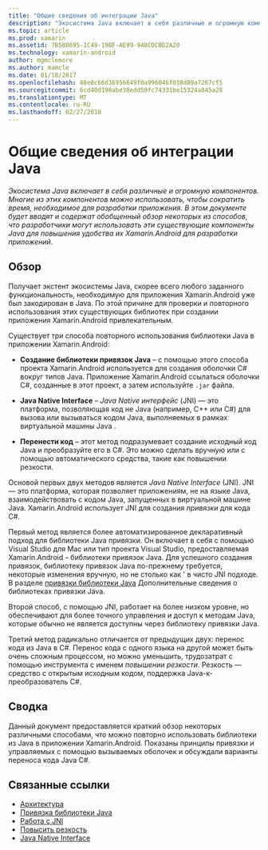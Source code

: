 ```yaml
---
title: "Общие сведения об интеграции Java"
description: "Экосистема Java включает в себя различные и огромную компонентов. Многие из этих компонентов можно использовать, чтобы сократить время, необходимое для разработки приложения. В этом документе будет вводят и содержат обобщенный обзор некоторых из способов, что разработчики могут использовать эти существующие компоненты Java для повышения удобства их Xamarin.Android для разработки приложений."
ms.topic: article
ms.prod: xamarin
ms.assetid: 7B5B8695-1C49-19BF-AE99-948CDCBD2A20
ms.technology: xamarin-android
author: mgmclemore
ms.author: mamcle
ms.date: 01/18/2017
ms.openlocfilehash: 88e8c66d36956649f0a996046f038d89a7267cf5
ms.sourcegitcommit: 6cd40d190abe38edd50fc74331be15324a845a28
ms.translationtype: MT
ms.contentlocale: ru-RU
ms.lasthandoff: 02/27/2018
---
```

# <a name="java-integration-overview"></a>Общие сведения об интеграции Java

_Экосистема Java включает в себя различные и огромную компонентов. Многие из этих компонентов можно использовать, чтобы сократить время, необходимое для разработки приложения. В этом документе будет вводят и содержат обобщенный обзор некоторых из способов, что разработчики могут использовать эти существующие компоненты Java для повышения удобства их Xamarin.Android для разработки приложений._

<a name="Overview" />

## <a name="overview"></a>Обзор

Получает экстент экосистемы Java, скорее всего любого заданного функциональность, необходимую для приложения Xamarin.Android уже был закодирован в Java. По этой причине для проверки и повторного использования этих существующих библиотек при создании приложения Xamarin.Android привлекательным. 

Существует три способа повторного использования библиотеки Java в приложении Xamarin.Android: 

-   **Создание библиотеки привязок Java** &ndash; с помощью этого способа проекта Xamarin.Android используется для создания оболочки C# вокруг типов Java. Приложение Xamarin.Android ссылаться оболочки C#, созданные в этот проект, а затем используйте `.jar` файла. 

-   **Java Native Interface** &ndash; *Java Native* *интерфейс* (JNI) — это платформа, позволяющая код не Java (например, C++ или C#) для вызова или вызываться кодом Java, выполняемых в рамках виртуальной машины Java . 

-   **Перенести код** &ndash; этот метод подразумевает создание исходный код Java и преобразуйте его в C#. Это можно сделать вручную или с помощью автоматического средства, такие как повышении резкости. 

Основой первых двух методов является *Java Native Interface* (JNI). JNI — это платформа, которая позволяет приложениям, не на языке Java, взаимодействовать с кодом Java, запущенных в виртуальной машине Java. Xamarin.Android использует JNI для создания *привязки* для кода C#. 

Первый метод является более автоматизированное декларативный подход для библиотеки Java привязки. Он включает в себя с помощью Visual Studio для Mac или тип проекта Visual Studio, предоставляемая Xamarin.Android &ndash; библиотеки привязок Java. Для успешного создания привязок, библиотеку привязок Java по-прежнему требуется, некоторые изменения вручную, но не столько как ' в чисто JNI подходе. В разделе [привязки библиотеки Java](~/android/platform/binding-java-library/index.md) Дополнительные сведения о библиотеках привязки Java. 

Второй способ, с помощью JNI, работает на более низком уровне, но обеспечивают для более точного управления и доступ к методам Java, которые обычно не является доступны через библиотеку привязки Java. 

Третий метод радикально отличается от предыдущих двух: перенос кода из Java в C#. Перенос кода с одного языка на другой может быть очень сложным процессом, но можно уменьшить, трудозатрат с помощью инструмента с именем *повышении резкости*. Резкость — средство с открытым исходным кодом, поддержка Java-к-преобразователь C#. 


<a name="Summary" />

## <a name="summary"></a>Сводка

Данный документ предоставляется краткий обзор некоторых различными способами, что можно повторно использовать библиотеки из Java в приложении Xamarin.Android. Показаны принципы привязки и управляемых с помощью вызываемых оболочек и обсуждали варианты переноса кода Java C#. 


## <a name="related-links"></a>Связанные ссылки

- [Архитектура](~/android/internals/architecture.md)
- [Привязка библиотеки Java](~/android/platform/binding-java-library/index.md)
- [Работа с JNI](~/android/platform/java-integration/working-with-jni.md)
- [Повысить резкость](https://github.com/slluis/sharpen)
- [Java Native Interface](http://docs.oracle.com/javase/7/docs/technotes~/jni/index.html)
